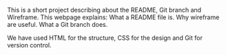 This is a short project describing about the README, Git branch and Wireframe.
This webpage explains:
What a README file is.
Why wireframe are useful.
What a Git branch does.

We have used  HTML for the structure, CSS for the design and Git for version control.